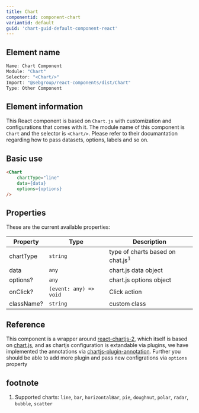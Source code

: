 ```yaml
---
title: Chart
componentid: component-chart
variantid: default
guid: 'chart-guid-default-component-react'
---
```


## Element name
```javascript
Name: Chart Component
Module: "Chart"
Selector: "<Chart/>"
Import: "@sebgroup/react-components/dist/Chart"
Type: Other Component
```
## Element information 
This React component is based on `Chart.js` with customization and configurations that comes with it. The module name of this component is `Chart` and the selector is `<Chart/>`. Please refer to their documantation regarding how to pass datasets, options, labels and so on.

## Basic use
```html
<Chart
    chartType="line"
    data={data}
    options={options}
/>
```

## Properties
These are the current available properties:

| Property   | Type                   | Description                                  |
| ---------- | ---------------------- | ------------------------------------------- |
| chartType  | `string`               | type of charts based on chat.js<sup>1</sup> |
| data       | `any`                  | chart.js data object                        |
| options?   | `any`                  | chart.js options object                     |
| onClick?   | `(event: any) => void` | Click action                                |
| className? | `string`               | custom class                                |

## Reference
This component is a wrapper around [react-chartjs-2](https://www.npmjs.com/package/react-chartjs-2), which itself is based on [chart.js](http://www.chartjs.org), and as chartjs configuration is extandable via plugins, we have implemented the annotations via [chartjs-plugin-annotation](https://www.npmjs.com/package/chartjs-plugin-annotation). Further you should be able to add more plugin and pass new configrations via `options` property

## footnote
1. Supported charts: `line`, `bar`, `horizontalBar`, `pie`, `doughnut`, `polar`, `radar`, `bubble`, `scatter`
